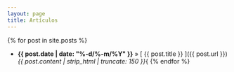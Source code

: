```yaml
---
layout: page
title: Artículos
---
```


{% for post in site.posts %}

  * <strong>{{ post.date | date: "%-d/%-m/%Y" }}</strong> &raquo; [ {{ post.title }} ]({{ post.url }}) <br> <i>{{ post.content | strip_html | truncate: 150 }}</i>{
{% endfor %}

